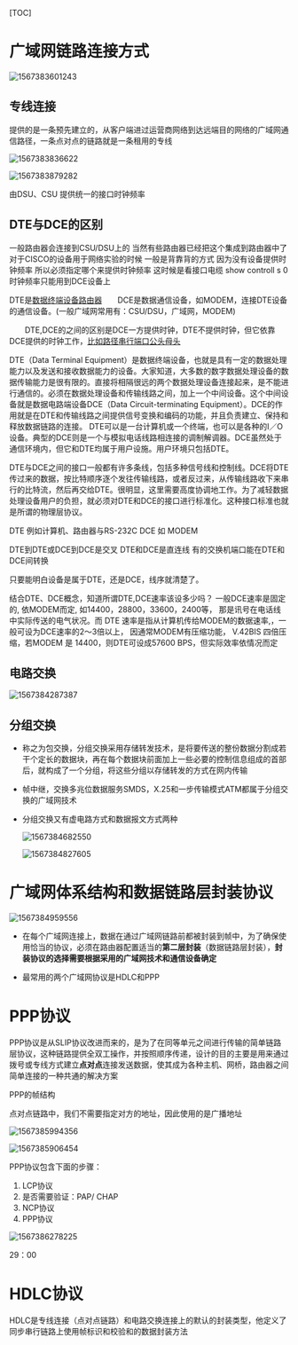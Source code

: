 [TOC]

# 广域网链路连接方式

![1567383601243](E:\git-workspace\note\images\computeNetwork\1567383601243.png)

## 专线连接

提供的是一条预先建立的，从客户端进过运营商网络到达远端目的网络的广域网通信路径，一条点对点的链路就是一条租用的专线

![1567383836622](E:\git-workspace\note\images\computeNetwork\1567383836622.png)

![1567383879282](E:\git-workspace\note\images\computeNetwork\1567383879282.png)

由DSU、CSU 提供统一的接口时钟频率

## DTE与DCE的区别

一般路由器会连接到CSU/DSU上的 当然有些路由器已经把这个集成到路由器中了
对于CISCO的设备用于网络实验的时候 一般是背靠背的方式 因为没有设备提供时钟频率
所以必须指定哪个来提供时钟频率 这时候是看接口电缆
show controll s 0 
时钟频率只能用到DCE设备上

 DTE是[数据终端设备](http://baike.baidu.com/view/543316.htm)[路由器](http://baike.baidu.com/view/1360.htm)　　DCE是数据通信设备，如MODEM，连接DTE设备的通信设备。(一般广域网常用有：CSU/DSU，广域网，MODEM)



　　DTE,DCE的之间的区别是DCE一方提供时钟，DTE不提供时钟，但它依靠DCE提供的时钟工作，[比如](http://baike.baidu.com/view/6814120.htm)[路径](http://baike.baidu.com/view/59642.htm)[串行端口](http://baike.baidu.com/view/404367.htm)[公头](http://baike.baidu.com/view/2944899.htm)[母头](http://baike.baidu.com/view/3572688.htm)

DTE（Data Terminal Equipment）是数据终端设备，也就是具有一定的数据处理能力以及发送和接收数据能力的设备。大家知道，大多数的数字数据处理设备的数据传输能力是很有限的。直接将相隔很远的两个数据处理设备连接起来，是不能进行通信的。必须在数据处理设备和传输线路之间，加上一个中间设备。这个中间设备就是数据电路端设备DCE（Data Circuit-terminating Equipment）。DCE的作用就是在DTE和传输线路之间提供信号变换和编码的功能，并且负责建立、保持和释放数据链路的连接。
DTE可以是一台计算机或一个终端，也可以是各种的I／O设备。典型的DCE则是一个与模拟电话线路相连接的调制解调器。DCE虽然处于通信环境内，但它和DTE均属于用户设施。用户环境只包括DTE。

DTE与DCE之间的接口一般都有许多条线，包括多种信号线和控制线。DCE将DTE传过来的数据，按比特顺序逐个发往传输线路，或者反过来，从传输线路收下来串行的比特流，然后再交给DTE。很明显，这里需要高度协调地工作。为了减轻数据处理设备用户的负担，就必须对DTE和DCE的接口进行标准化。这种接口标准也就是所谓的物理层协议。

DTE 例如计算机、路由器与RS-232C
DCE 如 MODEM

DTE到DTE或DCE到DCE是交叉
DTE和DCE是直连线
有的交换机端口能在DTE和DCE间转换

只要能明白设备是属于DTE，还是DCE，线序就清楚了。

结合DTE、DCE概念，知道所谓DTE,DCE速率该设多少吗？
一般DCE速率是固定的, 依MODEM而定, 如14400，28800，33600，2400等， 那是讯号在电话线中实际传送的电气状况。而 DTE 速率是指从计算机传给MODEM的数据速率,，一般可设为DCE速率的2～3倍以上， 因通常MODEM有压缩功能， V.42BIS 四倍压缩，若MODEM 是 14400，则DTE可设成57600 BPS，但实际效率依情况而定

## 电路交换

![1567384287387](E:\git-workspace\note\images\computeNetwork\1567384287387.png)

## 分组交换

* 称之为包交换，分组交换采用存储转发技术，是将要传送的整份数据分割成若干个定长的数据块，再在每个数据块前面加上一些必要的控制信息组成的首部后，就构成了一个分组，将这些分组以存储转发的方式在网内传输

* 帧中继，交换多兆位数据服务SMDS，X.25和一步传输模式ATM都属于分组交换的广域网技术

* 分组交换又有虚电路方式和数据报文方式两种

  ![1567384682550](E:\git-workspace\note\images\computeNetwork\1567384682550.png)

  ![1567384827605](E:\git-workspace\note\images\computeNetwork\1567384827605.png)

# 广域网体系结构和数据链路层封装协议

![1567384959556](E:\git-workspace\note\images\computeNetwork\1567384959556.png)

* 在每个广域网连接上，数据在通过广域网链路前都被封装到帧中，为了确保使用恰当的协议，必须在路由器配置适当的**第二层封装**（数据链路层封装），**封装协议的选择需要根据采用的广域网技术和通信设备确定**

* 最常用的两个广域网协议是HDLC和PPP


# PPP协议

PPP协议是从SLIP协议改进而来的，是为了在同等单元之间进行传输的简单链路层协议，这种链路提供全双工操作，并按照顺序传递，设计的目的主要是用来通过拨号或专线方式建立**点对点**连接发送数据，使其成为各种主机、网桥，路由器之间简单连接的一种共通的解决方案

PPP的帧结构

点对点链路中，我们不需要指定对方的地址，因此使用的是广播地址

![1567385994356](E:\git-workspace\note\images\computeNetwork\1567385994356.png)

![1567385906454](E:\git-workspace\note\images\computeNetwork\1567385906454.png)

PPP协议包含下面的步骤：

1. LCP协议
2. 是否需要验证：PAP/ CHAP
3. NCP协议
4. PPP协议

![1567386278225](E:\git-workspace\note\images\computeNetwork\1567386278225.png)

29：00

# HDLC协议

HDLC是专线连接（点对点链路）和电路交换连接上的默认的封装类型，他定义了同步串行链路上使用帧标识和校验和的数据封装方法


